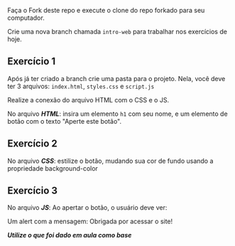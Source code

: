 Faça o Fork deste repo e execute o clone do repo forkado para seu computador.

Crie uma nova branch chamada ```intro-web``` para trabalhar nos exercícios de hoje.

## Exercício 1
Após já ter criado a branch crie uma pasta para o projeto. Nela, você deve ter 3 arquivos: ```index.html```, ```styles.css``` e ```script.js```

Realize a conexão do arquivo HTML com o CSS e o JS.

No arquivo ***HTML***: insira um elemento ```h1``` com seu nome, e um elemento de botão com o texto "Aperte este botão".

## Exercício 2
No arquivo ***CSS***: estilize o botão, mudando sua cor de fundo usando a propriedade background-color

## Exercício 3
 No arquivo ***JS***: Ao apertar o botão, o usuário deve ver:

Um alert com a mensagem: Obrigada por acessar o site!


***Utilize o que foi dado em aula como base***
